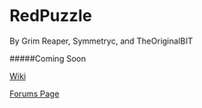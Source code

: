 RedPuzzle
=========

By Grim Reaper, Symmetryc, and TheOriginalBIT

#####Coming Soon

[Wiki](https://github.com/Symmetryc/RedPuzzle/wiki)

[Forums Page](http://www.computercraft.info/forums2/index.php?/topic/16852-preview-redpuzzle-symmetryc-theoriginalbit-grim-reaper-join-us/)
